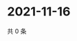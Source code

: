 # 2021-11-16

共 0 条

<!-- BEGIN WEIBO -->
<!-- 最后更新时间 Tue Nov 16 2021 20:01:23 GMT+0800 (China Standard Time) -->

<!-- END WEIBO -->
